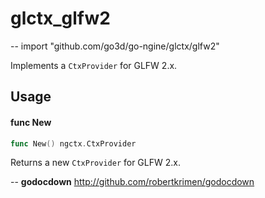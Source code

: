 # glctx_glfw2
--
    import "github.com/go3d/go-ngine/glctx/glfw2"

Implements a `CtxProvider` for GLFW 2.x.

## Usage

#### func  New

```go
func New() ngctx.CtxProvider
```
Returns a new `CtxProvider` for GLFW 2.x.

--
**godocdown** http://github.com/robertkrimen/godocdown
